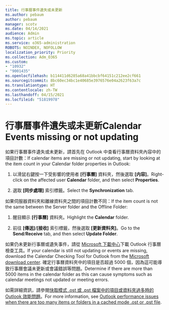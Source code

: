 ```yaml
---
title: 行事曆事件遺失或未更新
ms.author: pebaum
author: pebaum
manager: scotv
ms.date: 04/14/2021
audience: Admin
ms.topic: article
ms.service: o365-administration
ROBOTS: NOINDEX, NOFOLLOW
localization_priority: Priority
ms.collection: Adm_O365
ms.custom:
- "10932"
- "9001435"
ms.openlocfilehash: b114411d6285a68a41bbcbf64151c212ee2cf661
ms.sourcegitcommit: 8bc60ec34bc1e40685e3976576e04a2623f63a7c
ms.translationtype: HT
ms.contentlocale: zh-TW
ms.lasthandoff: 04/15/2021
ms.locfileid: "51819978"
---
```

# <a name="calendar-events-missing-or-not-updating"></a><span data-ttu-id="05ee4-102">行事曆事件遺失或未更新</span><span class="sxs-lookup"><span data-stu-id="05ee4-102">Calendar Events missing or not updating</span></span>

<span data-ttu-id="05ee4-103">如果行事曆事件遺失或未更新，請首先在 Outlook 中查看行事曆資料夾內容中的項目計數：</span><span class="sxs-lookup"><span data-stu-id="05ee4-103">If calendar items are missing or not updating, start by looking at the item count in your Calendar folder properties in Outlook:</span></span> 

1. <span data-ttu-id="05ee4-104">以滑鼠右鍵按一下受影響的使用者 **[行事曆]** 資料夾，然後選取 **[内容]**。</span><span class="sxs-lookup"><span data-stu-id="05ee4-104">Right-click on the affected user **Calendar** folder, and then select **Properties**.</span></span>

1. <span data-ttu-id="05ee4-105">選取 **[同步處理]** 索引標籤。</span><span class="sxs-lookup"><span data-stu-id="05ee4-105">Select the **Synchronization** tab.</span></span>

<span data-ttu-id="05ee4-106">如果伺服器資料夾和離線資料夾之間的項目計數不同：</span><span class="sxs-lookup"><span data-stu-id="05ee4-106">If the item count is not the same between the Server folder and the Offline Folder:</span></span>

1.  <span data-ttu-id="05ee4-107">醒目顯示 **[行事曆]** 資料夾。</span><span class="sxs-lookup"><span data-stu-id="05ee4-107">Highlight the **Calendar** folder.</span></span>

1.  <span data-ttu-id="05ee4-108">前往 **[傳送]**/**[接收]** 索引標籤，然後選取 **[更新資料夾]**。</span><span class="sxs-lookup"><span data-stu-id="05ee4-108">Go to the **Send**/**Receive** tab, and then select **Update Folder**.</span></span>

<span data-ttu-id="05ee4-109">如果仍未更新行事曆或遺失事件，請從 [Microsoft 下載中心](https://www.microsoft.com/download/details.aspx?id=28786)下載 Outlook 行事曆檢查工具。</span><span class="sxs-lookup"><span data-stu-id="05ee4-109">If your calendar is still not updating or events are missing, download the Calendar Checking Tool for Outlook from the [Microsoft download center](https://www.microsoft.com/download/details.aspx?id=28786).</span></span> <span data-ttu-id="05ee4-110">確定行事曆資料夾中的項目是否超過 5000 個，因為這可能導致行事曆會議未更新或會議錯誤等問題。</span><span class="sxs-lookup"><span data-stu-id="05ee4-110">Determine if there are more than 5000 items in the calendar folder as this can cause symptoms such as calendar meetings not updated or meeting errors.</span></span> 

<span data-ttu-id="05ee4-111">如需詳細資訊，請參閱[快取模式 .ost 或 .pst 檔案中的項目或資料夾過多時的 Outlook 效能問題](https://docs.microsoft.com/outlook/troubleshoot/performance/performance-issues-if-too-many-items-or-folders)。</span><span class="sxs-lookup"><span data-stu-id="05ee4-111">For more information, see [Outlook performance issues when there are too many items or folders in a cached mode .ost or .pst file](https://docs.microsoft.com/outlook/troubleshoot/performance/performance-issues-if-too-many-items-or-folders).</span></span>